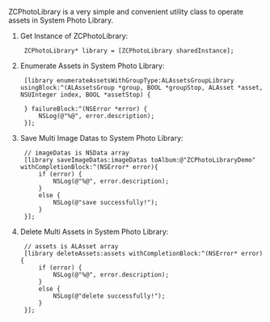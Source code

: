 ZCPhotoLibrary is a very simple and convenient utility class to operate assets in System Photo Library.

1. Get Instance of ZCPhotoLibrary:

        ZCPhotoLibrary* library = [ZCPhotoLibrary sharedInstance];

2. Enumerate Assets in System Photo Library:  

        [library enumerateAssetsWithGroupType:ALAssetsGroupLibrary usingBlock:^(ALAssetsGroup *group, BOOL *groupStop, ALAsset *asset, NSUInteger index, BOOL *assetStop) {
        
        } failureBlock:^(NSError *error) {
            NSLog(@"%@", error.description);
        }];

3. Save Multi Image Datas to System Photo Library:  

        // imageDatas is NSData array
        [library saveImageDatas:imageDatas toAlbum:@"ZCPhotoLibraryDemo" withCompletionBlock:^(NSError* error){
            if (error) {
                NSLog(@"%@", error.description);
            }
            else {
                NSLog(@"save successfully!");
            }
        }];

4. Delete Multi Assets in System Photo Library:  

        // assets is ALAsset array
        [library deleteAssets:assets withCompletionBlock:^(NSError* error) {
            if (error) {
                NSLog(@"%@", error.description);
            }
            else {
                NSLog(@"delete successfully!");
            }
        }];

